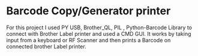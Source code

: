 # Barcode Copy/Generator printer

For this project I used PY USB, Brother_QL, PIL , Python-Barcode Library to connect with Brother Label printer and used a CMD GUI. It works by taking input from a keyboard or RF Scanner and then prints a Barcode on connected brother Label printer. 
